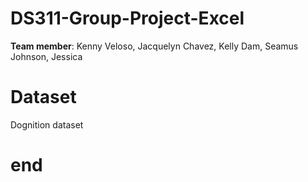 # DS311-Group-Project-Excel
 **Team member**: Kenny Veloso, Jacquelyn Chavez, Kelly Dam, Seamus Johnson, Jessica

# Dataset 
Dognition dataset

# end
